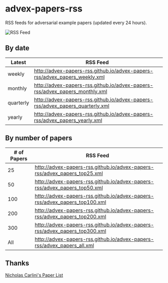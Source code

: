 # advex-papers-rss
RSS feeds for adversarial example papers (updated every 24 hours).

![RSS Feed](https://github.com/advex-papers-rss/advex-papers-rss/actions/workflows/build.yml/badge.svg)


## By date
| Latest    | RSS Feed                                                                      |
|-----------|-------------------------------------------------------------------------------|
| weekly    | http://advex-papers-rss.github.io/advex-papers-rss/advex_papers_weekly.xml    |
| monthly   | http://advex-papers-rss.github.io/advex-papers-rss/advex_papers_monthly.xml   |
| quarterly | http://advex-papers-rss.github.io/advex-papers-rss/advex_papers_quarterly.xml |
| yearly    | http://advex-papers-rss.github.io/advex-papers-rss/advex_papers_yearly.xml    |

## By number of papers
| # of Papers | RSS Feed                                                                   |
|-------------|----------------------------------------------------------------------------|
| 25          | http://advex-papers-rss.github.io/advex-papers-rss/advex_papers_top25.xml  |
| 50          | http://advex-papers-rss.github.io/advex-papers-rss/advex_papers_top50.xml  |
| 100         | http://advex-papers-rss.github.io/advex-papers-rss/advex_papers_top100.xml |
| 200         | http://advex-papers-rss.github.io/advex-papers-rss/advex_papers_top200.xml |
| 300         | http://advex-papers-rss.github.io/advex-papers-rss/advex_papers_top300.xml |
| All         | http://advex-papers-rss.github.io/advex-papers-rss/advex_papers_all.xml    |

## Thanks
[Nicholas Carlini's Paper List](https://nicholas.carlini.com/writing/2019/all-adversarial-example-papers.html)
